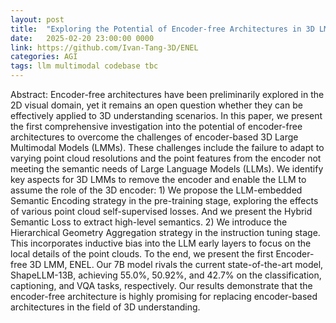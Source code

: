 ```yaml
---
layout: post
title:  "Exploring the Potential of Encoder-free Architectures in 3D LMMs"
date:   2025-02-20 23:00:00 0000
link: https://github.com/Ivan-Tang-3D/ENEL
categories: AGI
tags: llm multimodal codebase tbc
---
```


Abstract: Encoder-free architectures have been preliminarily explored in the 2D visual domain, yet it remains an open question whether they can be effectively applied to 3D understanding scenarios. In this paper, we present the first comprehensive investigation into the potential of encoder-free architectures to overcome the challenges of encoder-based 3D Large Multimodal Models (LMMs). These challenges include the failure to adapt to varying point cloud resolutions and the point features from the encoder not meeting the semantic needs of Large Language Models (LLMs). We identify key aspects for 3D LMMs to remove the encoder and enable the LLM to assume the role of the 3D encoder: 1) We propose the LLM-embedded Semantic Encoding strategy in the pre-training stage, exploring the effects of various point cloud self-supervised losses. And we present the Hybrid Semantic Loss to extract high-level semantics. 2) We introduce the Hierarchical Geometry Aggregation strategy in the instruction tuning stage. This incorporates inductive bias into the LLM early layers to focus on the local details of the point clouds. To the end, we present the first Encoder-free 3D LMM, ENEL. Our 7B model rivals the current state-of-the-art model, ShapeLLM-13B, achieving 55.0%, 50.92%, and 42.7% on the classification, captioning, and VQA tasks, respectively. Our results demonstrate that the encoder-free architecture is highly promising for replacing encoder-based architectures in the field of 3D understanding.